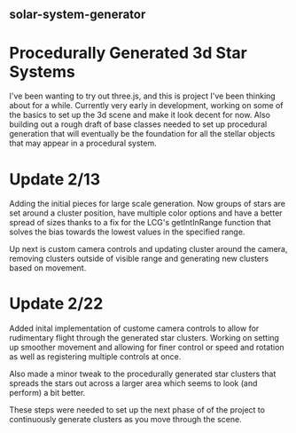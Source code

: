 ## solar-system-generator
# Procedurally Generated 3d Star Systems 

I've been wanting to try out three.js, and this is project I've been thinking about for a while. Currently very early in development, working on some of the basics to set up the 3d scene and make it look decent for now. Also building out a rough draft of base classes needed to set up procedural generation that will eventually be the foundation for all the stellar objects that may appear in a procedural system.


# Update 2/13

Adding the initial pieces for large scale generation. Now groups of stars are set around a cluster position, have multiple color options and have a better spread of sizes thanks to a fix for the LCG's getIntInRange function that solves the bias towards the lowest values in the specified range. 

Up next is custom camera controls and updating cluster around the camera, removing clusters outside of visible range and generating new clusters based on movement.

# Update 2/22

Added inital implementation of custome camera controls to allow for rudimentary flight through the generated star clusters. Working on setting up smoother movement and allowing for finer control or speed and rotation as well as registering multiple controls at once.

Also made a minor tweak to the procedurally generated star clusters that spreads the stars out across a larger area which seems to look (and perform) a bit better.

These steps were needed to set up the next phase of of the project to continuously generate clusters as you move through the scene.

